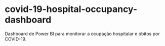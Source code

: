 # covid-19-hospital-occupancy-dashboard
Dashboard de Power BI para monitorar a ocupação hospitalar e óbitos por COVID-19.

